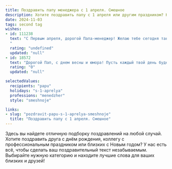 ```yaml
---
title: Поздравить папу менеджера с 1 апреля. Смешное
description: Хотите поздравить папу с 1 апреля или другим праздником? Наш ИИ создаст незабываемое поздравление, а вы обязательно выделитесь среди других.  
date: 2024-11-03
tags: second tag
wishes:
- id: 111238
  text: "С Первым апреля, дорогой Папа-менеджер! Желаю тебе сегодня таких успешных переговоров, что даже конкуренты начнут тебе завидовать, а сделки будут заключаться сами собой, словно по мановению волшебной палочки (или, скажем, бухгалтерской ручки)! Пусть твой рабочий день будет полон неожиданных, но приятных сюрпризов, а смех не стихает ни на минуту!  И помни:  лучший способ справиться с апрельским юмором — это присоединиться к нему!
  "
  rating: "undefined"
  updated: "null"
- id: 18572
  text: "Дорогой Пап, с днем весны и юмора! Пусть каждый твой день будет таким же ярким и неожиданным, как первое апреля. Ты всегда был для нас настоящим менеджером жизни, управляя нашими сердцами и умами. Пусть твои планы всегда сбываются, а идеи – смешнее шуток в этот день! Счастья, здоровья и много-много смеха!"
  rating: "0"
  updated: "null"

selectedValues:
  recipients: "papu"
  holidays: "s-1-aprelya"
  professions: "menedzher"
  style: "smeshnoje"

links:
- slug: "pozdravit-papu-s-1-aprelya-smeshnoje"
  title: "Поздравить папу с 1 апреля. Смешное"
---
```


Здесь вы найдете отличную подборку поздравлений на любой случай. 
Хотите поздравить друга с днём рождения, коллегу с профессиональным праздником или близких с Новым годом? У нас есть всё, чтобы сделать ваш поздравительный текст незабываемым. Выбирайте нужную категорию и находите лучшие слова для ваших близких и друзей!
